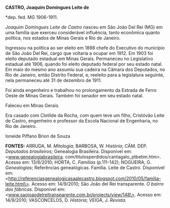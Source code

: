 **CASTRO, Joaquim Domingues Leite de**

\*dep. fed. MG 1906-1911.

*Joaquim Domingues Leite de Castro* nasceu em São João Del Rei (MG) em
uma família que exerceu considerável influência, tanto econômica quanto
política, nos estados de Minas Gerais e Rio de Janeiro.

Ingressou na política ao ser eleito em 1898 chefe do Executivo do
município de São João Del Rei, cargo que voltaria a ocupar em 1912. Em
1903 foi eleito deputado estadual em Minas Gerais. Permaneceu no
Legislativo estadual até 1906, quando foi eleito deputado federal por
seu estado natal. Em maio do mesmo ano assumiu sua cadeira na Câmara dos
Deputados, no Rio de Janeiro, então Distrito Federal, e, reeleito para a
legislatura seguinte, nela permaneceu até 31 de dezembro de 1911.

Foi ainda engenheiro e trabalhou no prolongamento da Estrada de Ferro
Oeste de Minas Gerais. Também foi senador em seu estado natal.

Faleceu em Minas Gerais.

Era casado com Clotilde da Rocha, com quem teve um filho, Cristóvão
Leite de Castro, engenheiro e professor da Escola Nacional de
Engenharia, no Rio de Janeiro.

Ioneide Piffano Brion de Souza

**FONTES:** ARRUDA, M. *Mitologia*; BARBOSA, W. *História*; CÂM. DEP.
*Deputados brasileiros*; Genealogia Brasileira. Disponível em:
\<www.genealogiabrasileira.
com/titulosperdidos/cantagalo\_ptbetim.htm\>. Acesso em: 13/6/2010;
HORTA, C. *Famílias* (p.111-142); NOGUEIRA, G. *Genealogias*;
Referências genealógicas. Família. Leite de Castro. Disponível em:
\<http://referenciasgenealogicasaalecastro.blogspot.com/2010/05/familia-leite.html\>.
Acesso em: 14/9/2010; São João del Rei transparente. *O bairro das
fábricas*. Disponível em:
\<www.saojoaodelreitransparente.com.br/projects/view/148\>. Acesso em:
14/9/2010; VASCONCELOS, D. *História*; VEIGA, J. *Revista.*
